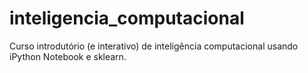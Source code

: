# inteligencia_computacional
Curso introdutório (e interativo) de inteligência computacional usando iPython Notebook e sklearn.
